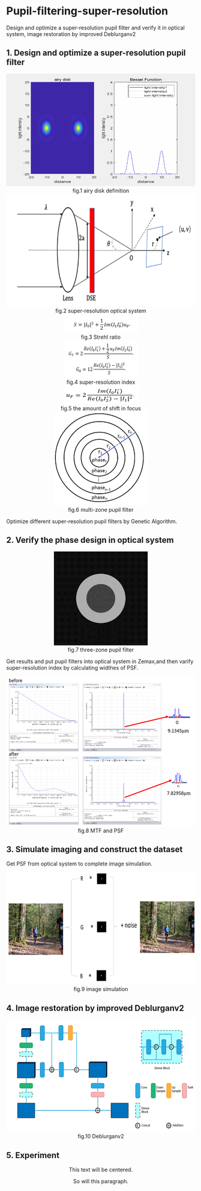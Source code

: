 # Pupil-filtering-super-resolution
Design and optimize a super-resolution pupil filter and verify it in optical system, image restoration by improved Deblurganv2
## 1. Design and optimize a super-resolution pupil filter

<center>
<img height="300" src="information/1.gif" width="600"/>
</center>
<center> fig.1 airy disk definition </center>

<center><img height="300" src="information/2.png" width="600"/></center>
<center> fig.2 super-resolution optical system </center>

<center><img height="50" src="information/3.PNG" width="200"/></center>
<center> fig.3 Strehl ratio </center>

<center><img height="100" src="information/4.PNG" width="200"/></center>
<center> fig.4 super-resolution index </center>

<center><img height="50" src="information/5.PNG" width="200"/></center>
<center> fig.5 the amount of shift in focus </center>

<center><img height="250" src="information/6.PNG" width="250"/></center>
<center> fig.6 multi-zone pupil filter </center>

Optimize different super-resolution pupil filters by Genetic Algorithm.
## 2. Verify the phase design in optical system

<center><img height="250" src="information/7.png" width="250"/></center>
<center> fig.7 three-zone pupil filter </center>

Get results and put pupil filters into optical system in Zemax,and then varify super-resolution index
by calculating widthes of PSF.

<center><img height="400" src="information/8.PNG" width="600"/></center>
<center> fig.8 MTF and PSF  </center>

## 3. Simulate imaging and construct the dataset
Get PSF from optical system to complete image simulation.

<center><img height="300" src="information/9.PNG" width="600"/></center>
<center> fig.9 image simulation </center>

## 4. Image restoration by improved Deblurganv2

<center><img height="300" src="information/10.png" width="600"/></center>
<center> fig.10 Deblurganv2 </center>




## 5. Experiment 

<center>
  This text will be centered.
  <p>So will this paragraph.</p>
</center>


